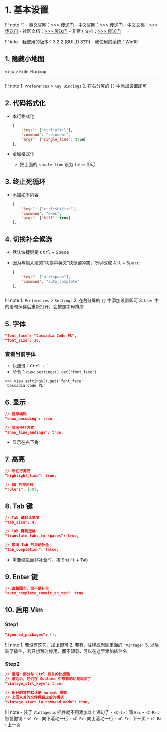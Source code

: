 # 1. 基本设置

!!! note ""
    - 英文官网：<a href="https://www.sublimetext.com/" target="_blank">>>> 传送门</a>
    - 中文官网：<a href="https://sublimetextcn.com/" target="_blank">>>> 传送门</a>
    - 中文文档：<a href="https://www.sublimetextcn.com/docs/3/index.html" target="_blank">>>> 传送门</a>
    - 社区文档：<a href="https://docs.sublimetext.io/" target="_blank">>>> 传送门</a>
    - 非官方文档：<a href="https://sublime-text-unofficial-documentation.readthedocs.io/en/latest/" target="_blank">>>> 传送门</a>

!!! info
    - 我使用的版本：3.2.2 (BUILD 3211)
    - 我使用的系统：Win10

## 1. 隐藏小地图

`view` > `Hide Minimap`

***

!!! note
    1. `Preferences` > `Key Bindings`
    2. 在右分屏的 `[]` 中添加设置即可

## 2. 代码格式化

- 本行格式化

    ```json
    {
        "keys": ["ctrl+alt+l"],
        "command": "reindent",
        "args": {"single_line": true}
    },
    ```

- 全局格式化
    
    - 把上面的 `single_line` 设为 `false` 即可

## 3. 终止死循环

- 添加如下内容

    ```json
    {
        "keys": ["ctrl+shift+c"],
        "command": "exec",
        "args": {"kill": true}
    },
    ```

## 4. 切换补全候选

- 默认快捷键是 <kbd>Ctrl</kbd> + <kbd>Space</kbd>
- 因为与输入法的“切换中英文”快捷键冲突，所以改成 <kbd>Alt</kbd> + <kbd>Space</kbd>

    ```json
    {
        "keys": ["alt+space"],
        "command": "auto_complete"
    },
    ```

***

!!! note
    1. `Preferences` > `Settings`
    2. 在右分屏的 `{}` 中添加设置即可
    3. `User` 中的语句保存后重新打开，会按照字母排序

## 5. 字体

```json
"font_face": "Cascadia Code PL",
"font_size": 18,
```

### 查看当前字体

- 快捷键：<kbd>Ctrl</kbd> + <kbd>\`</kbd>
- 命令：`view.settings().get('font_face')`

```
>>> view.settings().get('font_face')
'Cascadia Code PL'
```

## 6. 显示

```json
// 显示编码
"show_encoding": true,

// 显示换行方式
"show_line_endings": true,
```

- 显示在右下角

## 7. 高亮

```json
// 所在行高亮
"highlight_line": true,

// 80 列提示线
"rulers": [79],
```

## 8. Tab 键

```json
// Tab 键默认宽度
"tab_size": 4,

// Tab 键转空格
"translate_tabs_to_spaces": true,

// 取消 Tab 的自动补全
"tab_completion": false,
```

- 需要缩进而非补全时，按 <kbd>Shift</kbd> + <kbd>Tab</kbd>

## 9. Enter 键

```json
// 直接回车，而不是补全
"auto_complete_commit_on_tab": true,
```

## 10. 启用 Vim

### Step1

```json
"ignored_packages": [],
```

!!! note
    1. 若没有这句，加上即可
    2. 若有，注释或删除里面的 `"Vintage"`
    3. 以后装了插件，若只想暂时停用，而不卸载，可以在这里添加插件名

### Step2

```json
// 激活一部分与 Ctrl 有关的快捷键
// 激活后，它们在 Sublime 中原有的功能就没了
"vintage_ctrl_keys": true,

// 新开的文件默认是 normal 模式
// 上回未关的文件保留之前的模式
"vintage_start_in_command_mode": true,
```

!!! note
    - 装了 `Vintageous` 插件就不用添加以上语句了
    - `<C-[>` : 同 `Esc`
    - `<C-R>` : 恢复撤销
    - `<C-Y>` : 向下滚动一行
    - `<C-E>` : 向上滚动一行
    - `<C-F>` : 下一页
    - `<C-B>` : 上一页
